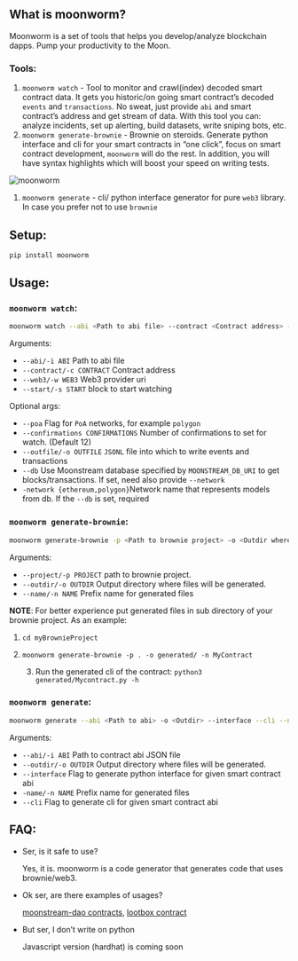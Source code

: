 ## What is moonworm?

Moonworm is a set of tools that helps you develop/analyze blockchain dapps. Pump your productivity to the Moon.

### Tools:

1. `moonworm watch` -  Tool to monitor and crawl(index) decoded smart contract data. It gets you historic/on going smart contract’s decoded `events` and `transactions`. No sweat, just provide `abi` and smart contract’s address and get stream of data. With this tool you can: analyze  incidents, set up alerting, build datasets, write sniping bots, etc.
2. `moonworm generate-brownie` - Brownie on steroids. Generate python interface and cli for your smart contracts in “one click”, focus on smart contract development, `moonworm` will do the rest. In addition, you will have syntax highlights which will boost your speed on writing tests.

![moonworm](https://user-images.githubusercontent.com/19771534/164013435-74a9e816-74ef-4e05-a7e5-1f7f620896e7.jpg)


1. `moonworm generate` - cli/ python interface generator for pure `web3` library. In case you prefer not to use `brownie`

## Setup:

```sql
pip install moonworm 
```


## Usage:

### `moonworm watch`:

```bash
moonworm watch --abi <Path to abi file> --contract <Contract address> --web3 <Web3 provider url> --start <Start block>     
```

Arguments:

- `--abi/-i ABI`    Path to abi file
- `--contract/-c CONTRACT` Contract address
- `--web3/-w WEB3`    Web3 provider uri
- `--start/-s START`  block to start watching

Optional args:

- `--poa` Flag for `PoA` networks, for example `polygon`
- `--confirmations CONFIRMATIONS`  Number of confirmations to set for watch. (Default 12)
- `--outfile/-o OUTFILE`  `JSONL` file into which to write events and transactions
- `--db`  Use Moonstream database specified by `MOONSTREAM_DB_URI` to get blocks/transactions. If set, need also provide `--network`
- `-network {ethereum,polygon}`Network name that represents models from db. If the `--db` is set, required

### `moonworm generate-brownie`:

```bash
moonworm generate-brownie -p <Path to brownie project> -o <Outdir where file will be generated> -n <Contract name>
```

Arguments:

- `--project/-p PROJECT`  path to brownie project.
- `--outdir/-o OUTDIR` Output directory where files will be generated.
- `--name/-n NAME` Prefix name for generated files

**NOTE**: For better experience put generated files in sub directory of your brownie project. As an example:

1. `cd myBrownieProject`
2. `moonworm generate-brownie -p . -o generated/ -n MyContract` 

      3. Run the generated cli of the contract: `python3 generated/Mycontract.py -h` 

### `moonworm generate`:

```bash
moonworm generate --abi <Path to abi> -o <Outdir> --interface --cli --name <Prefix name for the generated files>
```

Arguments:

- `--abi/-i ABI` Path to contract abi JSON file
- `--outdir/-o OUTDIR` Output directory where files will be generated.
- `--interface` Flag to generate python interface for given smart contract abi
- `-name/-n NAME` Prefix name for generated files
- `--cli` Flag to generate cli for given smart contract abi

 

## FAQ:

- Ser, is it safe to use?

     Yes, it is. moonworm is a code generator that generates code that uses brownie/web3.

- Ok ser, are there examples of usages?

     [moonstream-dao contracts](https://github.com/bugout-dev/dao/tree/main/dao), [lootbox contract](https://github.com/bugout-dev/lootbox/tree/main/lootbox)

- But ser, I don’t write on python

     Javascript version (hardhat) is coming soon

